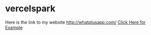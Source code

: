 # vercelspark
Here is the link to my website
http://whatplusapp.com/
<a href="https://www.example.com" target="_blank">Click Here for Example</a>
